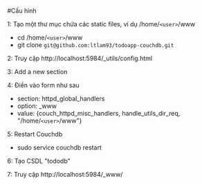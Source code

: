 #Cấu hình

1: Tạo một thư mục chứa các static files, ví dụ /home/`<user>`/www
- cd /home/`<user>`/www
- git clone `git@github.com:ltlam93/todoapp-couchdb.git`

2: Truy cập http://localhost:5984/_utils/config.html

3: Add a new section

4: Điền vào form như sau
- section: httpd_global_handlers
- option: _www
- value: {couch_httpd_misc_handlers, handle_utils_dir_req, "/home/`<user>`/www"}

5: Restart Couchdb
- sudo service couchdb restart

6: Tạo CSDL "tododb"

7: Truy cập http://localhost:5984/_www/
